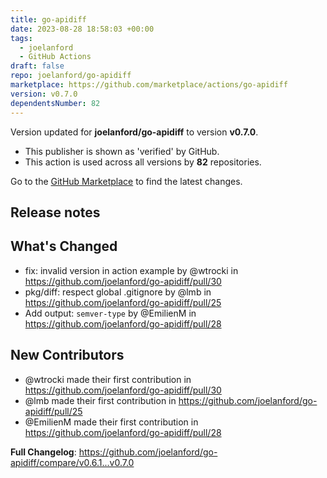 ```yaml
---
title: go-apidiff
date: 2023-08-28 18:58:03 +00:00
tags:
  - joelanford
  - GitHub Actions
draft: false
repo: joelanford/go-apidiff
marketplace: https://github.com/marketplace/actions/go-apidiff
version: v0.7.0
dependentsNumber: 82
---
```



Version updated for **joelanford/go-apidiff** to version **v0.7.0**.
- This publisher is shown as 'verified' by GitHub.
- This action is used across all versions by **82** repositories.

Go to the [GitHub Marketplace](https://github.com/marketplace/actions/go-apidiff) to find the latest changes.

## Release notes

## What's Changed
* fix: invalid version in action example by @wtrocki in https://github.com/joelanford/go-apidiff/pull/30
* pkg/diff: respect global .gitignore by @lmb in https://github.com/joelanford/go-apidiff/pull/25
* Add output: `semver-type` by @EmilienM in https://github.com/joelanford/go-apidiff/pull/28

## New Contributors
* @wtrocki made their first contribution in https://github.com/joelanford/go-apidiff/pull/30
* @lmb made their first contribution in https://github.com/joelanford/go-apidiff/pull/25
* @EmilienM made their first contribution in https://github.com/joelanford/go-apidiff/pull/28

**Full Changelog**: https://github.com/joelanford/go-apidiff/compare/v0.6.1...v0.7.0
